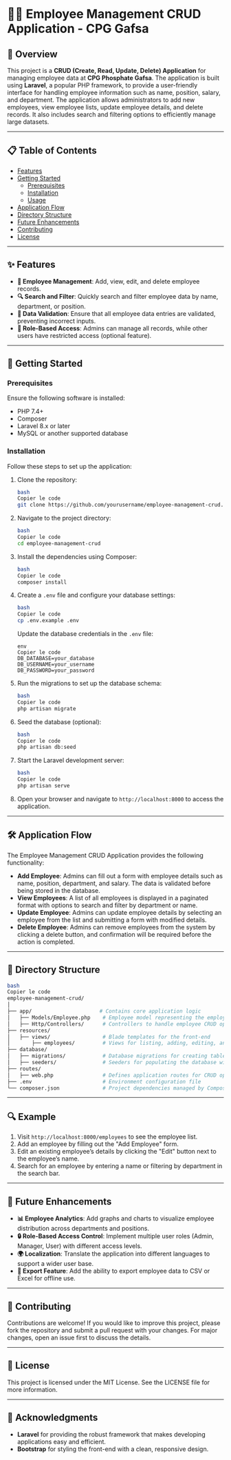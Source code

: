 # 👨‍💼 Employee Management CRUD Application - CPG Gafsa

## 🌟 Overview

This project is a **CRUD (Create, Read, Update, Delete) Application** for managing employee data at **CPG Phosphate Gafsa**. The application is built using **Laravel**, a popular PHP framework, to provide a user-friendly interface for handling employee information such as name, position, salary, and department. The application allows administrators to add new employees, view employee lists, update employee details, and delete records. It also includes search and filtering options to efficiently manage large datasets.

---

## 📋 Table of Contents

- [Features](https://www.notion.so/124b6f04a80680ff976bd56443416577?pvs=21)
- [Getting Started](https://www.notion.so/124b6f04a80680ff976bd56443416577?pvs=21)
    - [Prerequisites](https://www.notion.so/124b6f04a80680ff976bd56443416577?pvs=21)
    - [Installation](https://www.notion.so/124b6f04a80680ff976bd56443416577?pvs=21)
    - [Usage](https://www.notion.so/124b6f04a80680ff976bd56443416577?pvs=21)
- [Application Flow](https://www.notion.so/124b6f04a80680ff976bd56443416577?pvs=21)
- [Directory Structure](https://www.notion.so/124b6f04a80680ff976bd56443416577?pvs=21)
- [Future Enhancements](https://www.notion.so/124b6f04a80680ff976bd56443416577?pvs=21)
- [Contributing](https://www.notion.so/124b6f04a80680ff976bd56443416577?pvs=21)
- [License](https://www.notion.so/124b6f04a80680ff976bd56443416577?pvs=21)

---

## ✨ Features

- **📁 Employee Management**: Add, view, edit, and delete employee records.
- **🔍 Search and Filter**: Quickly search and filter employee data by name, department, or position.
- **📝 Data Validation**: Ensure that all employee data entries are validated, preventing incorrect inputs.
- **👤 Role-Based Access**: Admins can manage all records, while other users have restricted access (optional feature).

---

## 🚀 Getting Started

### Prerequisites

Ensure the following software is installed:

- PHP 7.4+
- Composer
- Laravel 8.x or later
- MySQL or another supported database

### Installation

Follow these steps to set up the application:

1. Clone the repository:
    
    ```bash
    bash
    Copier le code
    git clone https://github.com/yourusername/employee-management-crud.git
    
    ```
    
2. Navigate to the project directory:
    
    ```bash
    bash
    Copier le code
    cd employee-management-crud
    
    ```
    
3. Install the dependencies using Composer:
    
    ```bash
    bash
    Copier le code
    composer install
    
    ```
    
4. Create a `.env` file and configure your database settings:
    
    ```bash
    bash
    Copier le code
    cp .env.example .env
    
    ```
    
    Update the database credentials in the `.env` file:
    
    ```
    env
    Copier le code
    DB_DATABASE=your_database
    DB_USERNAME=your_username
    DB_PASSWORD=your_password
    
    ```
    
5. Run the migrations to set up the database schema:
    
    ```bash
    bash
    Copier le code
    php artisan migrate
    
    ```
    
6. Seed the database (optional):
    
    ```bash
    bash
    Copier le code
    php artisan db:seed
    
    ```
    
7. Start the Laravel development server:
    
    ```bash
    bash
    Copier le code
    php artisan serve
    
    ```
    
8. Open your browser and navigate to `http://localhost:8000` to access the application.

---

## 🛠️ Application Flow

The Employee Management CRUD Application provides the following functionality:

- **Add Employee**: Admins can fill out a form with employee details such as name, position, department, and salary. The data is validated before being stored in the database.
- **View Employees**: A list of all employees is displayed in a paginated format with options to search and filter by department or name.
- **Update Employee**: Admins can update employee details by selecting an employee from the list and submitting a form with modified details.
- **Delete Employee**: Admins can remove employees from the system by clicking a delete button, and confirmation will be required before the action is completed.

---

## 📁 Directory Structure

```bash
bash
Copier le code
employee-management-crud/
│
├── app/                      # Contains core application logic
│   ├── Models/Employee.php    # Employee model representing the employees table
│   ├── Http/Controllers/      # Controllers to handle employee CRUD operations
├── resources/
│   ├── views/                 # Blade templates for the front-end
│       ├── employees/         # Views for listing, adding, editing, and showing employees
├── database/
│   ├── migrations/            # Database migrations for creating tables
│   ├── seeders/               # Seeders for populating the database with test data
├── routes/
│   ├── web.php                # Defines application routes for CRUD operations
├── .env                       # Environment configuration file
└── composer.json              # Project dependencies managed by Composer

```

---

## 🔍 Example

1. Visit `http://localhost:8000/employees` to see the employee list.
2. Add an employee by filling out the "Add Employee" form.
3. Edit an existing employee’s details by clicking the "Edit" button next to the employee’s name.
4. Search for an employee by entering a name or filtering by department in the search bar.

---

## 🌱 Future Enhancements

- **📊 Employee Analytics**: Add graphs and charts to visualize employee distribution across departments and positions.
- **🔒 Role-Based Access Control**: Implement multiple user roles (Admin, Manager, User) with different access levels.
- **🌍 Localization**: Translate the application into different languages to support a wider user base.
- **📂 Export Feature**: Add the ability to export employee data to CSV or Excel for offline use.

---

## 🤝 Contributing

Contributions are welcome! If you would like to improve this project, please fork the repository and submit a pull request with your changes. For major changes, open an issue first to discuss the details.

---

## 📜 License

This project is licensed under the MIT License. See the LICENSE file for more information.

---

## 🙏 Acknowledgments

- **Laravel** for providing the robust framework that makes developing applications easy and efficient.
- **Bootstrap** for styling the front-end with a clean, responsive design.
